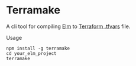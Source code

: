 # Terramake

A cli tool for compiling [Elm](http://elm-lang.org/) to [Terraform .tfvars](https://www.terraform.io/docs/configuration/variables.html#variable-files) file.

Usage

    npm install -g terramake
    cd your_elm_project
    terramake
